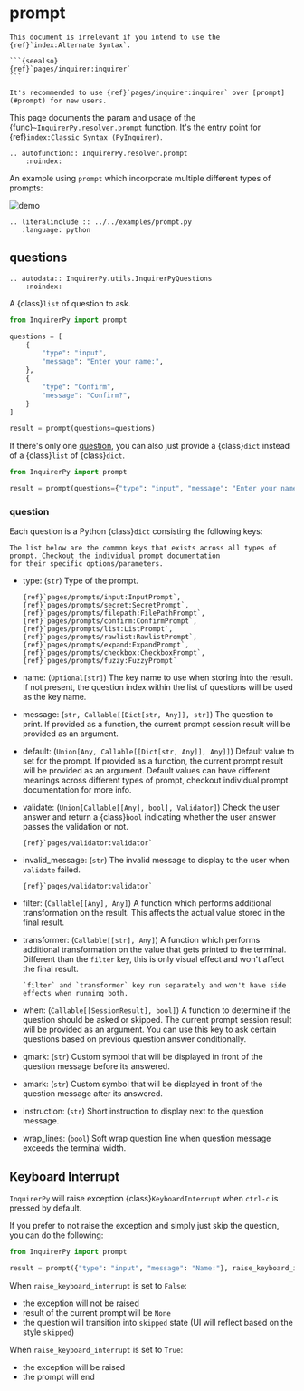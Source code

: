 # prompt

````{attention}
This document is irrelevant if you intend to use the {ref}`index:Alternate Syntax`.

```{seealso}
{ref}`pages/inquirer:inquirer`
```

````

```{tip}
It's recommended to use {ref}`pages/inquirer:inquirer` over [prompt](#prompt) for new users.
```

This page documents the param and usage of the {func}`~InquirerPy.resolver.prompt` function.
It's the entry point for {ref}`index:Classic Syntax (PyInquirer)`.

```{eval-rst}
.. autofunction:: InquirerPy.resolver.prompt
    :noindex:
```

An example using `prompt` which incorporate multiple different types of prompts:

![demo](https://assets.kazhala.me/InquirerPy/InquirerPy-prompt.gif)

```{eval-rst}
.. literalinclude :: ../../examples/prompt.py
   :language: python
```

## questions

```{eval-rst}
.. autodata:: InquirerPy.utils.InquirerPyQuestions
    :noindex:
```

A {class}`list` of question to ask.

```python
from InquirerPy import prompt

questions = [
    {
        "type": "input",
        "message": "Enter your name:",
    },
    {
        "type": "Confirm",
        "message": "Confirm?",
    }
]

result = prompt(questions=questions)
```

If there's only one [question](#question), you can also just provide a {class}`dict` instead of a {class}`list` of {class}`dict`.

```python
from InquirerPy import prompt

result = prompt(questions={"type": "input", "message": "Enter your name:"})
```

### question

Each question is a Python {class}`dict` consisting the following keys:

```{important}
The list below are the common keys that exists across all types of prompt. Checkout the individual prompt documentation
for their specific options/parameters.
```

- type: (`str`) Type of the prompt.

  ```{seealso}
  {ref}`pages/prompts/input:InputPrompt`,
  {ref}`pages/prompts/secret:SecretPrompt`,
  {ref}`pages/prompts/filepath:FilePathPrompt`,
  {ref}`pages/prompts/confirm:ConfirmPrompt`,
  {ref}`pages/prompts/list:ListPrompt`,
  {ref}`pages/prompts/rawlist:RawlistPrompt`,
  {ref}`pages/prompts/expand:ExpandPrompt`,
  {ref}`pages/prompts/checkbox:CheckboxPrompt`,
  {ref}`pages/prompts/fuzzy:FuzzyPrompt`
  ```

- name: (`Optional[str]`) The key name to use when storing into the result. If not present, the question index within the list of questions will be used as the key name.
- message: (`str, Callable[[Dict[str, Any]], str]`) The question to print. If provided as a function, the current prompt session result will be provided as an argument.
- default: (`Union[Any, Callable[[Dict[str, Any]], Any]]`) Default value to set for the prompt. If provided as a function, the current prompt result will be provided as an argument.
  Default values can have different meanings across different types of prompt, checkout individual prompt documentation for more info.
- validate: (`Union[Callable[[Any], bool], Validator]`) Check the user answer and return a {class}`bool` indicating whether the user answer passes the validation or not.
  ```{seealso}
  {ref}`pages/validator:validator`
  ```
- invalid_message: (`str`) The invalid message to display to the user when `validate` failed.
  ```{seealso}
  {ref}`pages/validator:validator`
  ```
- filter: (`Callable[[Any], Any]`) A function which performs additional transformation on the result. This affects the actual value stored in the final result.
- transformer: (`Callable[[str], Any]`) A function which performs additional transformation on the value that gets printed to the terminal. Different than the `filter` key, this
  is only visual effect and won't affect the final result.

  ```{tip}
  `filter` and `transformer` key run separately and won't have side effects when running both.
  ```

- when: (`Callable[[SessionResult], bool]`) A function to determine if the question should be asked or skipped. The current prompt session result will be provided as an argument.
  You can use this key to ask certain questions based on previous question answer conditionally.
- qmark: (`str`) Custom symbol that will be displayed in front of the question message before its answered.
- amark: (`str`) Custom symbol that will be displayed in front of the question message after its answered.
- instruction: (`str`) Short instruction to display next to the question message.
- wrap_lines: (`bool`) Soft wrap question line when question message exceeds the terminal width.

<!-- start raise -->

## Keyboard Interrupt

`InquirerPy` will raise exception {class}`KeyboardInterrupt` when `ctrl-c` is pressed by default.

If you prefer to not raise the exception and simply just skip the question, you can do the following:

<!-- end raise -->

```python
from InquirerPy import prompt

result = prompt({"type": "input", "message": "Name:"}, raise_keyboard_interrupt=False)
```

<!-- start raise continue -->

When `raise_keyboard_interrupt` is set to `False`:

- the exception will not be raised
- result of the current prompt will be `None`
- the question will transition into `skipped` state (UI will reflect based on the style `skipped`)

When `raise_keyboard_interrupt` is set to `True`:

- the exception will be raised
- the prompt will end

<!-- end raise continue -->
